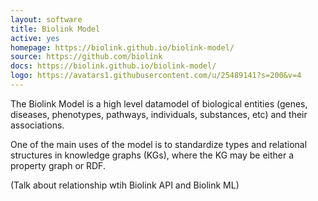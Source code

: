 ```yaml
---
layout: software
title: Biolink Model
active: yes
homepage: https://biolink.github.io/biolink-model/
source: https://github.com/biolink
docs: https://biolink.github.io/biolink-model/
logo: https://avatars1.githubusercontent.com/u/25489141?s=200&v=4
---
```

The Biolink Model is a high level datamodel of biological entities (genes, diseases, phenotypes, pathways, individuals, substances, etc) and their associations.

One of the main uses of the model is to standardize types and relational structures in knowledge graphs (KGs), where the KG may be either a property graph or RDF.

(Talk about relationship wtih Biolink API and Biolink ML)
